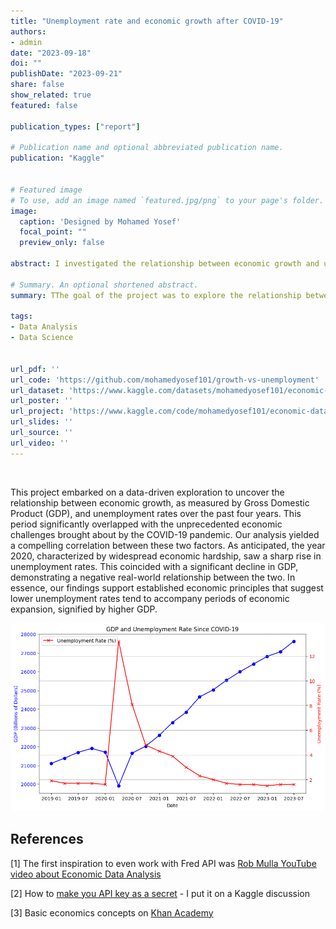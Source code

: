 ```yaml
---
title: "Unemployment rate and economic growth after COVID-19"
authors:
- admin
date: "2023-09-18"
doi: ""
publishDate: "2023-09-21"
share: false
show_related: true
featured: false

publication_types: ["report"]

# Publication name and optional abbreviated publication name.
publication: "Kaggle"


# Featured image
# To use, add an image named `featured.jpg/png` to your page's folder. 
image:
  caption: 'Designed by Mohamed Yosef'
  focal_point: ""
  preview_only: false

abstract: I investigated the relationship between economic growth and unemployment during COVID-19. The analysis found higher unemployment coincided with lower GDP in 2020, supporting the link between low unemployment and economic expansion.

# Summary. An optional shortened abstract.
summary: TThe goal of the project was to explore the relationship between the growth rate of the economy and the unemployment rate in the last four years since COVID-19.

tags:
- Data Analysis
- Data Science


url_pdf: ''
url_code: 'https://github.com/mohamedyosef101/growth-vs-unemployment'
url_dataset: 'https://www.kaggle.com/datasets/mohamedyosef101/economic-growth-and-unemployment-rate'
url_poster: ''
url_project: 'https://www.kaggle.com/code/mohamedyosef101/economic-data-analysis-with-fredapi'
url_slides: ''
url_source: ''
url_video: ''
---
```


<br>


This project embarked on a data-driven exploration to uncover the relationship between economic growth, as measured by Gross Domestic Product (GDP), and unemployment rates over the past four years. This period significantly overlapped with the unprecedented economic challenges brought about by the COVID-19 pandemic. Our analysis yielded a compelling correlation between these two factors. As anticipated, the year 2020, characterized by widespread economic hardship, saw a sharp rise in unemployment rates. This coincided with a significant decline in GDP, demonstrating a negative real-world relationship between the two. In essence, our findings support established economic principles that suggest lower unemployment rates tend to accompany periods of economic expansion, signified by higher GDP.


<img width="540" src="./result.png">

## References
[1] The first inspiration to even work with Fred API was [Rob Mulla YouTube video about Economic Data Analysis](https://youtu.be/R67XuYc9NQ4?si=UCZzfiG8xd9IGv8A)

[2] How to [make you API key as a secret](https://www.kaggle.com/discussions/general/441975) - I put it on a Kaggle discussion

[3] Basic economics concepts on [Khan Academy](https://www.khanacademy.org/economics-finance-domain/macroeconomics/macro-basic-economics-concepts)